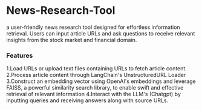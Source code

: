# News-Research-Tool
a user-friendly news research tool designed for effortless information retrieval. Users can input article URLs and ask questions to receive relevant insights from the stock market and financial domain.

<h3>Features</h3>
1.Load URLs or upload text files containing URLs to fetch article content.
2.Process article content through LangChain's UnstructuredURL Loader
3.Construct an embedding vector using OpenAI's embeddings and leverage FAISS, a powerful similarity search library, to enable swift and effective retrieval of relevant information
4.Interact with the LLM's (Chatgpt) by inputting queries and receiving answers along with source URLs.
